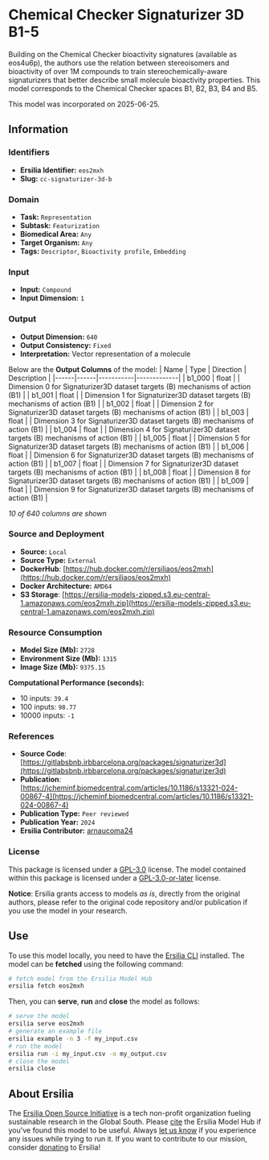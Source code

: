 # Chemical Checker Signaturizer 3D B1-5

Building on the Chemical Checker bioactivity signatures (available as eos4u6p), the authors use the relation between stereoisomers and bioactivity of over 1M compounds to train stereochemically-aware signaturizers that better describe small molecule bioactivity properties. This model corresponds to the Chemical Checker spaces B1, B2, B3, B4 and B5.

This model was incorporated on 2025-06-25.


## Information
### Identifiers
- **Ersilia Identifier:** `eos2mxh`
- **Slug:** `cc-signaturizer-3d-b`

### Domain
- **Task:** `Representation`
- **Subtask:** `Featurization`
- **Biomedical Area:** `Any`
- **Target Organism:** `Any`
- **Tags:** `Descriptor`, `Bioactivity profile`, `Embedding`

### Input
- **Input:** `Compound`
- **Input Dimension:** `1`

### Output
- **Output Dimension:** `640`
- **Output Consistency:** `Fixed`
- **Interpretation:** Vector representation of a molecule

Below are the **Output Columns** of the model:
| Name | Type | Direction | Description |
|------|------|-----------|-------------|
| b1_000 | float |  | Dimension 0 for Signaturizer3D dataset targets (B) mechanisms of action (B1) |
| b1_001 | float |  | Dimension 1 for Signaturizer3D dataset targets (B) mechanisms of action (B1) |
| b1_002 | float |  | Dimension 2 for Signaturizer3D dataset targets (B) mechanisms of action (B1) |
| b1_003 | float |  | Dimension 3 for Signaturizer3D dataset targets (B) mechanisms of action (B1) |
| b1_004 | float |  | Dimension 4 for Signaturizer3D dataset targets (B) mechanisms of action (B1) |
| b1_005 | float |  | Dimension 5 for Signaturizer3D dataset targets (B) mechanisms of action (B1) |
| b1_006 | float |  | Dimension 6 for Signaturizer3D dataset targets (B) mechanisms of action (B1) |
| b1_007 | float |  | Dimension 7 for Signaturizer3D dataset targets (B) mechanisms of action (B1) |
| b1_008 | float |  | Dimension 8 for Signaturizer3D dataset targets (B) mechanisms of action (B1) |
| b1_009 | float |  | Dimension 9 for Signaturizer3D dataset targets (B) mechanisms of action (B1) |

_10 of 640 columns are shown_
### Source and Deployment
- **Source:** `Local`
- **Source Type:** `External`
- **DockerHub**: [https://hub.docker.com/r/ersiliaos/eos2mxh](https://hub.docker.com/r/ersiliaos/eos2mxh)
- **Docker Architecture:** `AMD64`
- **S3 Storage**: [https://ersilia-models-zipped.s3.eu-central-1.amazonaws.com/eos2mxh.zip](https://ersilia-models-zipped.s3.eu-central-1.amazonaws.com/eos2mxh.zip)

### Resource Consumption
- **Model Size (Mb):** `2728`
- **Environment Size (Mb):** `1315`
- **Image Size (Mb):** `9375.15`

**Computational Performance (seconds):**
- 10 inputs: `39.4`
- 100 inputs: `98.77`
- 10000 inputs: `-1`

### References
- **Source Code**: [https://gitlabsbnb.irbbarcelona.org/packages/signaturizer3d](https://gitlabsbnb.irbbarcelona.org/packages/signaturizer3d)
- **Publication**: [https://jcheminf.biomedcentral.com/articles/10.1186/s13321-024-00867-4](https://jcheminf.biomedcentral.com/articles/10.1186/s13321-024-00867-4)
- **Publication Type:** `Peer reviewed`
- **Publication Year:** `2024`
- **Ersilia Contributor:** [arnaucoma24](https://github.com/arnaucoma24)

### License
This package is licensed under a [GPL-3.0](https://github.com/ersilia-os/ersilia/blob/master/LICENSE) license. The model contained within this package is licensed under a [GPL-3.0-or-later](LICENSE) license.

**Notice**: Ersilia grants access to models _as is_, directly from the original authors, please refer to the original code repository and/or publication if you use the model in your research.


## Use
To use this model locally, you need to have the [Ersilia CLI](https://github.com/ersilia-os/ersilia) installed.
The model can be **fetched** using the following command:
```bash
# fetch model from the Ersilia Model Hub
ersilia fetch eos2mxh
```
Then, you can **serve**, **run** and **close** the model as follows:
```bash
# serve the model
ersilia serve eos2mxh
# generate an example file
ersilia example -n 3 -f my_input.csv
# run the model
ersilia run -i my_input.csv -o my_output.csv
# close the model
ersilia close
```

## About Ersilia
The [Ersilia Open Source Initiative](https://ersilia.io) is a tech non-profit organization fueling sustainable research in the Global South.
Please [cite](https://github.com/ersilia-os/ersilia/blob/master/CITATION.cff) the Ersilia Model Hub if you've found this model to be useful. Always [let us know](https://github.com/ersilia-os/ersilia/issues) if you experience any issues while trying to run it.
If you want to contribute to our mission, consider [donating](https://www.ersilia.io/donate) to Ersilia!
